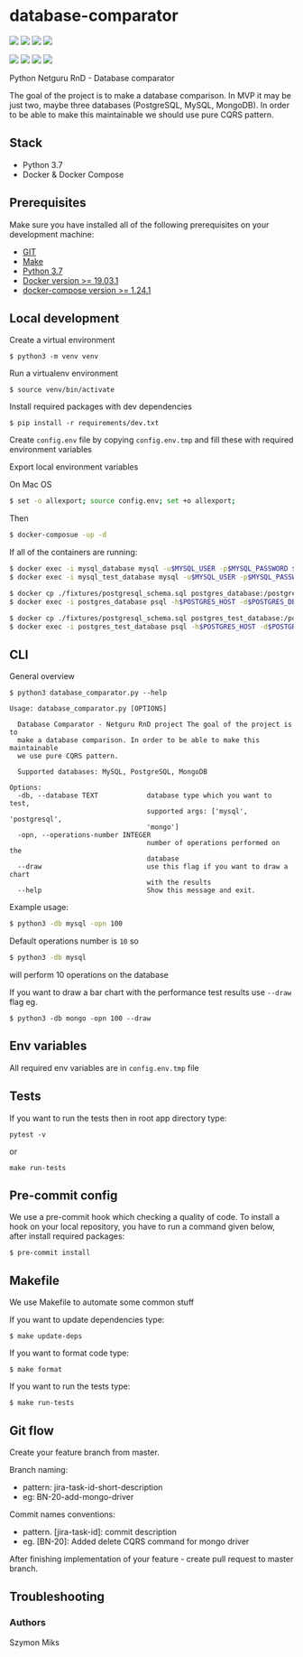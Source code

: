 # database-comparator


![](https://img.shields.io/badge/code%20style-black-black)
![](https://img.shields.io/badge/code%20style-flake8-lightgrey)
![](https://img.shields.io/badge/code%20style-isort-blue)
![](https://img.shields.io/badge/tool-pre--commit-yellow)

![](https://img.shields.io/github/languages/count/szymon6927/database-comparator)
![](https://img.shields.io/github/languages/top/szymon6927/database-comparator)
![](https://img.shields.io/github/issues-pr/szymon6927/database-comparator)
![](https://img.shields.io/github/stars/szymon6927/database-comparator?style=social)


Python Netguru RnD - Database comparator

The goal of the project is to make a database comparison.
In MVP it may be just two, maybe three databases (PostgreSQL, MySQL, MongoDB).
In order to be able to make this maintainable we should use pure CQRS pattern.


## Stack

- Python 3.7
- Docker & Docker Compose


## Prerequisites

Make sure you have installed all of the following prerequisites on your development machine:

- [GIT](https://git-scm.com/downloads)
- [Make](http://gnuwin32.sourceforge.net/packages/make.htm)
- [Python 3.7](https://www.python.org/downloads/)
- [Docker version >= 19.03.1](https://www.docker.com/get-started)
- [docker-compose version >= 1.24.1](https://docs.docker.com/compose/install/)


## Local development

Create a virtual environment
```
$ python3 -m venv venv
```

Run a virtualenv environment
```
$ source venv/bin/activate
```

Install required packages with dev dependencies
```
$ pip install -r requirements/dev.txt
```

Create `config.env` file by copying `config.env.tmp` and fill these with required environment variables

Export local environment variables

On Mac OS
```bash
$ set -o allexport; source config.env; set +o allexport;
```

Then
```bash
$ docker-composue -up -d
```

If all of the containers are running:
```bash
$ docker exec -i mysql_database mysql -u$MYSQL_USER -p$MYSQL_PASSWORD $MYSQL_DATABASE < fixtures/mysql_schema.sql
$ docker exec -i mysql_test_database mysql -u$MYSQL_USER -p$MYSQL_PASSWORD $MYSQL_DATABASE < fixtures/mysql_schema.sql

$ docker cp ./fixtures/postgresql_schema.sql postgres_database:/postgresql_schema.sql
$ docker exec -i postgres_database psql -h$POSTGRES_HOST -d$POSTGRES_DB -U$POSTGRES_USER -p$POSTGRES_PORT -a -w -f postgresql_schema.sql

$ docker cp ./fixtures/postgresql_schema.sql postgres_test_database:/postgresql_schema.sql
$ docker exec -i postgres_test_database psql -h$POSTGRES_HOST -d$POSTGRES_DB -U$POSTGRES_USER -p$POSTGRES_PORT -a -w -f postgresql_schema.sql
```


## CLI

General overview
```
$ python3 database_comparator.py --help

Usage: database_comparator.py [OPTIONS]

  Database Comparator - Netguru RnD project The goal of the project is to
  make a database comparison. In order to be able to make this maintainable
  we use pure CQRS pattern.

  Supported databases: MySQL, PostgreSQL, MongoDB

Options:
  -db, --database TEXT            database type which you want to test,
                                  supported args: ['mysql', 'postgresql',
                                  'mongo']
  -opn, --operations-number INTEGER
                                  number of operations performed on the
                                  database
  --draw                          use this flag if you want to draw a chart
                                  with the results
  --help                          Show this message and exit.
```

Example usage:
```bash
$ python3 -db mysql -opn 100
```

Default operations number is `10` so
```bash
$ python3 -db mysql
```
will perform 10 operations on the database

If you want to draw a bar chart with the performance test results use `--draw` flag eg.
```
$ python3 -db mongo -opn 100 --draw
```

## Env variables

All required env variables are in `config.env.tmp` file


## Tests

If you want to run the tests then in root app directory type:
```
pytest -v
```

or
```
make run-tests
```

## Pre-commit config

We use a pre-commit hook which checking a quality of code.
To install a hook on your local repository, you have to run a command given below, after install required packages:

```
$ pre-commit install
```

## Makefile

We use Makefile to automate some common stuff

If you want to update dependencies type:
```
$ make update-deps
```

If you want to format code type:
```
$ make format
```

If you want to run the tests type:
```
$ make run-tests
```


## Git flow

Create your feature branch from master.

Branch naming:
- pattern: jira-task-id-short-description
- eg: BN-20-add-mongo-driver

Commit names conventions:
- pattern. [jira-task-id]: commit description
- eg. [BN-20]: Added delete CQRS command for mongo driver

After finishing implementation of your feature - create pull request to master branch.


## Troubleshooting



### Authors

Szymon Miks
